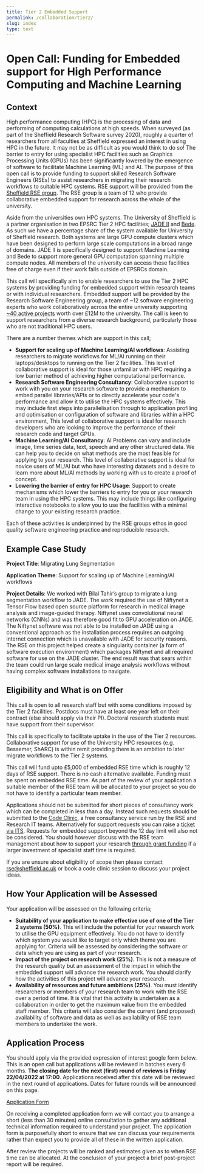 ```yaml
---
title: Tier 2 Embedded Support
permalink: /collaboration/tier2/
slug: index
type: text
---
```


# Open Call: Funding for Embedded support for High Performance Computing and Machine Learning


## Context

High performance computing (HPC) is the processing of data and performing of computing calculations at high speeds. When surveyed (as part of the Sheffield Research Software survey 2020), roughly a quarter of researchers from all faculties at Sheffield expressed an interest in using HPC in the future. It may not be as difficult as you would think to do so! The barrier to entry for using specialist HPC facilities such as Graphics Processing Units (GPUs) has been significantly lowered by the emergence of software to facilitate Machine Learning (ML) and AI. The purpose of this open call is to provide funding to support skilled Research Software Engineers (RSEs) to assist researchers in migrating their research workflows to suitable HPC systems. RSE support will be provided from the [Sheffield RSE group](https://rse.shef.ac.uk/). The RSE group is a team of 12 who provide collaborative embedded support for research across the whole of the university.

Aside from the universities own HPC systems. The University of Sheffield is a partner organisation in two EPSRC Tier 2 HPC facilities; [JADE II](https://docs.hpc.shef.ac.uk/en/latest/other-uk-hpc-resources/jade2.html) and [Bede](https://docs.hpc.shef.ac.uk/en/latest/other-uk-hpc-resources/bede.html). As such we have a percentage share of the system available for University of Sheffield research. Both systems are large GPU compute clusters which have been designed to perform large scale computations in a broad range of domains. JADE II is specifically designed to support Machine Learning and Bede to support more general GPU computation spanning multiple compute nodes. All members of the university can access these facilities free of charge even if their work falls outside of EPSRCs domain.

This call will specifically aim to enable researchers to use the Tier 2 HPC systems by providing funding for embedded support within research teams or with individual researchers. Embedded support will be provided by the Research Software Engineering group, a team of ~12 software engineering experts who work collaboratively across the entire university supporting [~40 active projects](https://rse.shef.ac.uk/collaboration/projects/) worth over £12M to the university. The call is keen to support researchers from a diverse research background, particularly those who are not traditional HPC users.

There are a number themes which are support in this call; 


* **Support for scaling up of Machine Learning/AI workflows**: Assisting researchers to migrate workflows for ML/AI running on their laptops/desktops to running on the Tier 2 facilities. This level of collaborative support is ideal for those unfamiliar with HPC requiring a low barrier method of achieving higher computational performance.
* **Research Software Engineering Consultancy**: Collaborative support to work with you on your research software to provide a mechanism to embed parallel libraries/APIs or to directly accelerate your code's performance and allow it to utilise the HPC systems effectively. This may include first steps into parallelisation through to application profiling and optimisation or configuration of software and libraries within a HPC environment, This level of collaborative support is ideal for research developers who are looking to improve the performance of their research code and target GPUs.
* **Machine Learning/AI Consultancy**: AI Problems can vary and include image, time series data, text, speech and any other structured data. We can help you to decide on what methods are the most feasible for applying to your research.  This level of collaborative support is ideal for novice users of ML/AI but who have interesting datasets and a desire to learn more about ML/AI methods by working with us to create a proof of concept.
* **Lowering the barrier of entry for HPC Usage**: Support to create mechanisms which lower the barriers to entry for you or your research team in using the HPC systems. This may include things like configuring interactive notebooks to allow you to use the facilities with a minimal change to your existing research practice.

Each of these activities is underpinned by the RSE groups ethos in good quality software engineering practice and reproducible research. 


## Example Case Study

**Project Title**: Migrating Lung Segmentation

**Application Theme**: Support for scaling up of Machine Learning/AI workflows

**Project Details**: We worked with Bilal Tahir’s group to migrate a lung segmentation workflow to JADE. The work required the use of Niftynet a Tensor Flow based open source platform for research in medical image analysis and image-guided therapy. Niftynet uses convolutional neural networks (CNNs) and was therefore good fit to GPU acceleration on JADE. The Niftynet software was not able to be installed on JADE using a conventional approach as the installation process requires an outgoing internet connection which is unavailable with JADE for security reasons. The RSE on this project helped create a singularity container (a form of software execution environment) which packages Niftynet and all required software for use on the JADE cluster. The end result was that sears within the team could run large scale medical image analysis workflows without having complex software installations to navigate.


## Eligibility and What is on Offer

This call is open to all research staff but with some conditions imposed by the Tier 2 facilities. Postdocs must have at least one year left on their contract (else should apply via their PI). Doctoral research students must have support from their supervisor.

This call is specifically to facilitate uptake in the use of the Tier 2 resources. Collaborative support for use of the University HPC resources (e.g. Bessemer, ShARC) is within remit providing there is an ambition to later migrate workflows to the Tier 2 systems.

This call will fund upto £5,000 of embedded RSE time which is roughly 12 days of RSE support. There is no cash alternative available. Funding must be spent on embedded RSE time. As part of the review of your application a suitable member of the RSE team will be allocated to your project so you do not have to identify a particular team member. 

Applications should not be submitted for short pieces of consultancy work which can be completed in less than a day. Instead such requests should be submitted to the [Code Clinic](https://rse.shef.ac.uk/support/code-clinic/), a free consultancy service run by the RSE and Research IT teams. Alternatively for support requests you can raise a [ticket via ITS](https://shef.topdesk.net/solutions/forms/eeb223ec-fd1a-4436-b3fb-3c8414f9903b?token=5b2cdc96-fa45-48b7-b756-58c68884ebd2). Requests for embedded support beyond the 12 day limit will also not be considered. You should however discuss with the RSE team management about how to support your research [through grant funding](https://rse.shef.ac.uk/collaboration/) if a larger investment of specialist staff time is required.

If you are unsure about eligibility of scope then please contact [rse@sheffield.ac.uk](mailto:rse@sheffield.ac.uk) or book a code clinic session to discuss your project ideas.


## How Your Application will be Assessed

Your application will be assessed on the following criteria;


* **Suitability of your application to make effective use of one of the Tier 2 systems (50%)**. This will include the potential for your research work to utilise the GPU equipment effectively. You do not have to identify which system you would like to target only which theme you are applying for. Criteria will be assessed by considering the software or data which you are using as part of your research.
* **Impact of the project on research work (25%)**. This is not a measure of the research quality but an assessment of the impact in which the embedded support will advance the research work. You should clarify how the activities of this project will advance your research.
* **Availability of resources and future ambitions (25%)**. You must identify researchers or members of your research team to work with the RSE over a period of time. It is vital that this activity is undertaken as a collaboration in order to get the maximum value from the embedded staff member. This criteria will also consider the current (and proposed) availability of software and data as well as availability of RSE team members to undertake the work.


## Application Process

You should apply via the provided expression of interest google form below. This is an open call but applications will be reviewed in batches every 6 months. **The closing date for the next (first) round of reviews is Friday 22/04/2022 at 17:00**. Applications received after this date will be reviewed in the next round of applications. Dates for future rounds will be announced on this page.

[Application Form](https://docs.google.com/forms/d/e/1FAIpQLScsp1T57ohGnCA91D7KoKJPPtGiuVTY52u8S3q21I9VLLsH0Q/viewform) 

On receiving a completed application form we will contact you to arrange a short (less than 30 minutes) online consultation to gather any additional technical information required to understand your project. The application form is purposefully short to ensure that we can discuss your requirements rather than expect you to provide all of these in the written application. 

After review the projects will be ranked and estimates given as to when RSE time can be allocated. At the conclusion of your project a brief post-project report will be required.
